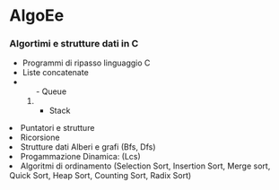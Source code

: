# AlgoEe

<h3> Algortimi e strutture dati in C </h3>

* Programmi di ripasso linguaggio C
* Liste concatenate
* <ol>- Queue
* - Stack</ol>
* Puntatori e strutture
* Ricorsione
* Strutture dati Alberi e grafi (Bfs, Dfs)
* Progammazione Dinamica: (Lcs)
* Algoritmi di ordinamento (Selection Sort, Insertion Sort, Merge sort, Quick Sort, Heap Sort, Counting Sort, Radix Sort)
